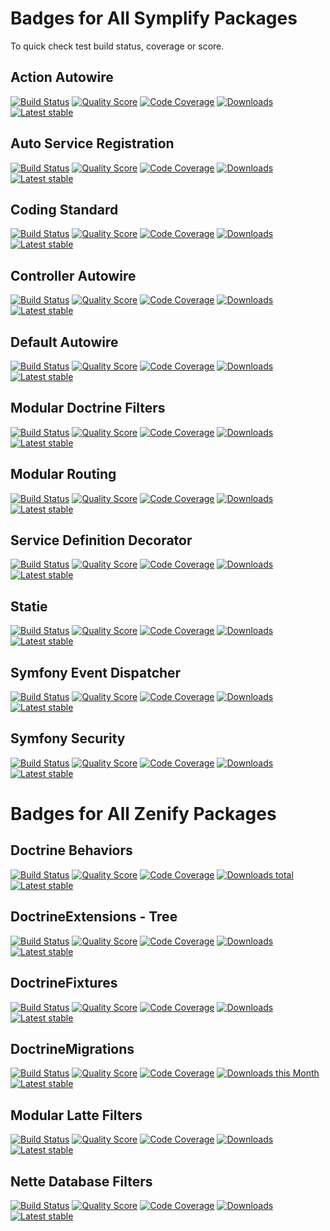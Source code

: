 # Badges for All Symplify Packages

To quick check test build status, coverage or score. 

## Action Autowire

[![Build Status](https://img.shields.io/travis/Symplify/ActionAutowire.svg?style=flat-square)](https://travis-ci.org/Symplify/ActionAutowire)
[![Quality Score](https://img.shields.io/scrutinizer/g/Symplify/ActionAutowire.svg?style=flat-square)](https://scrutinizer-ci.com/g/Symplify/ActionAutowire)
[![Code Coverage](https://img.shields.io/scrutinizer/coverage/g/Symplify/ActionAutowire.svg?style=flat-square)](https://scrutinizer-ci.com/g/Symplify/ActionAutowire)
[![Downloads](https://img.shields.io/packagist/dt/symplify/action-autowire.svg?style=flat-square)](https://packagist.org/packages/symplify/action-autowire)
[![Latest stable](https://img.shields.io/packagist/v/symplify/action-autowire.svg?style=flat-square)](https://packagist.org/packages/symplify/action-autowire)


## Auto Service Registration

[![Build Status](https://img.shields.io/travis/Symplify/AutoServiceRegistration.svg?style=flat-square)](https://travis-ci.org/Symplify/AutoServiceRegistration)
[![Quality Score](https://img.shields.io/scrutinizer/g/Symplify/AutoServiceRegistration.svg?style=flat-square)](https://scrutinizer-ci.com/g/Symplify/AutoServiceRegistration)
[![Code Coverage](https://img.shields.io/scrutinizer/coverage/g/Symplify/AutoServiceRegistration.svg?style=flat-square)](https://scrutinizer-ci.com/g/Symplify/AutoServiceRegistration)
[![Downloads](https://img.shields.io/packagist/dt/symplify/auto-service-registration.svg?style=flat-square)](https://packagist.org/packages/symplify/auto-service-registration)
[![Latest stable](https://img.shields.io/packagist/v/symplify/auto-service-registration.svg?style=flat-square)](https://packagist.org/packages/symplify/auto-service-registration)


## Coding Standard

[![Build Status](https://img.shields.io/travis/Symplify/CodingStandard.svg?style=flat-square)](https://travis-ci.org/Symplify/CodingStandard)
[![Quality Score](https://img.shields.io/scrutinizer/g/Symplify/CodingStandard.svg?style=flat-square)](https://scrutinizer-ci.com/g/Symplify/CodingStandard)
[![Code Coverage](https://img.shields.io/scrutinizer/coverage/g/Symplify/CodingStandard.svg?style=flat-square)](https://scrutinizer-ci.com/g/Symplify/CodingStandard)
[![Downloads](https://img.shields.io/packagist/dt/symplify/coding-standard.svg?style=flat-square)](https://packagist.org/packages/symplify/coding-standard)
[![Latest stable](https://img.shields.io/packagist/v/symplify/coding-standard.svg?style=flat-square)](https://packagist.org/packages/symplify/coding-standard)


## Controller Autowire

[![Build Status](https://img.shields.io/travis/Symplify/ControllerAutowire.svg?style=flat-square)](https://travis-ci.org/Symplify/ControllerAutowire)
[![Quality Score](https://img.shields.io/scrutinizer/g/Symplify/ControllerAutowire.svg?style=flat-square)](https://scrutinizer-ci.com/g/Symplify/ControllerAutowire)
[![Code Coverage](https://img.shields.io/scrutinizer/coverage/g/Symplify/ControllerAutowire.svg?style=flat-square)](https://scrutinizer-ci.com/g/Symplify/ControllerAutowire)
[![Downloads](https://img.shields.io/packagist/dt/symplify/controller-autowire.svg?style=flat-square)](https://packagist.org/packages/symplify/controller-autowire)
[![Latest stable](https://img.shields.io/packagist/v/symplify/controller-autowire.svg?style=flat-square)](https://packagist.org/packages/symplify/controller-autowire)


## Default Autowire

[![Build Status](https://img.shields.io/travis/Symplify/DefaultAutowire.svg?style=flat-square)](https://travis-ci.org/Symplify/DefaultAutowire)
[![Quality Score](https://img.shields.io/scrutinizer/g/Symplify/DefaultAutowire.svg?style=flat-square)](https://scrutinizer-ci.com/g/Symplify/DefaultAutowire)
[![Code Coverage](https://img.shields.io/scrutinizer/coverage/g/Symplify/DefaultAutowire.svg?style=flat-square)](https://scrutinizer-ci.com/g/Symplify/DefaultAutowire)
[![Downloads](https://img.shields.io/packagist/dt/symplify/default-autowire.svg?style=flat-square)](https://packagist.org/packages/symplify/default-autowire)
[![Latest stable](https://img.shields.io/packagist/v/symplify/default-autowire.svg?style=flat-square)](https://packagist.org/packages/symplify/default-autowire)


## Modular Doctrine Filters

[![Build Status](https://img.shields.io/travis/Symplify/ModularDoctrineFilters.svg?style=flat-square)](https://travis-ci.org/Symplify/ModularDoctrineFilters)
[![Quality Score](https://img.shields.io/scrutinizer/g/Symplify/ModularDoctrineFilters.svg?style=flat-square)](https://scrutinizer-ci.com/g/Symplify/ModularDoctrineFilters)
[![Code Coverage](https://img.shields.io/scrutinizer/coverage/g/Symplify/ModularDoctrineFilters.svg?style=flat-square)](https://scrutinizer-ci.com/g/Symplify/ModularDoctrineFilters)
[![Downloads](https://img.shields.io/packagist/dt/symplify/modular-doctrine-filters.svg?style=flat-square)](https://packagist.org/packages/symplify/modular-doctrine-filters)
[![Latest stable](https://img.shields.io/packagist/v/symplify/modular-doctrine-filters.svg?style=flat-square)](https://packagist.org/packages/symplify/modular-doctrine-filters)


## Modular Routing

[![Build Status](https://img.shields.io/travis/Symplify/ModularRouting.svg?style=flat-square)](https://travis-ci.org/Symplify/ModularRouting)
[![Quality Score](https://img.shields.io/scrutinizer/g/Symplify/ModularRouting.svg?style=flat-square)](https://scrutinizer-ci.com/g/Symplify/ModularRouting)
[![Code Coverage](https://img.shields.io/scrutinizer/coverage/g/Symplify/ModularRouting.svg?style=flat-square)](https://scrutinizer-ci.com/g/Symplify/ModularRouting)
[![Downloads](https://img.shields.io/packagist/dt/symplify/modular-routing.svg?style=flat-square)](https://packagist.org/packages/symplify/modular-routing)
[![Latest stable](https://img.shields.io/packagist/v/symplify/modular-routing.svg?style=flat-square)](https://packagist.org/packages/symplify/modular-routing)


## Service Definition Decorator

[![Build Status](https://img.shields.io/travis/Symplify/ServiceDefinitionDecorator.svg?style=flat-square)](https://travis-ci.org/Symplify/ServiceDefinitionDecorator)
[![Quality Score](https://img.shields.io/scrutinizer/g/Symplify/ServiceDefinitionDecorator.svg?style=flat-square)](https://scrutinizer-ci.com/g/Symplify/ServiceDefinitionDecorator)
[![Code Coverage](https://img.shields.io/scrutinizer/coverage/g/Symplify/ServiceDefinitionDecorator.svg?style=flat-square)](https://scrutinizer-ci.com/g/Symplify/ServiceDefinitionDecorator)
[![Downloads](https://img.shields.io/packagist/dt/symplify/service-definition-decorator.svg?style=flat-square)](https://packagist.org/packages/symplify/service-definition-decorator)
[![Latest stable](https://img.shields.io/packagist/v/symplify/service-definition-decorator.svg?style=flat-square)](https://packagist.org/packages/symplify/service-definition-decorator)


## Statie

[![Build Status](https://img.shields.io/travis/Symplify/Statie.svg?style=flat-square)](https://travis-ci.org/Symplify/Statie)
[![Quality Score](https://img.shields.io/scrutinizer/g/Symplify/Statie.svg?style=flat-square)](https://scrutinizer-ci.com/g/Symplify/Statie)
[![Code Coverage](https://img.shields.io/scrutinizer/coverage/g/Symplify/Statie.svg?style=flat-square)](https://scrutinizer-ci.com/g/Symplify/Statie)
[![Downloads](https://img.shields.io/packagist/dt/Symplify/statie.svg?style=flat-square)](https://packagist.org/packages/Symplify/statie)
[![Latest stable](https://img.shields.io/packagist/v/Symplify/statie.svg?style=flat-square)](https://packagist.org/packages/Symplify/statie)


## Symfony Event Dispatcher

[![Build Status](https://img.shields.io/travis/Symplify/SymfonyEventDispatcher.svg?style=flat-square)](https://travis-ci.org/Symplify/SymfonyEventDispatcher)
[![Quality Score](https://img.shields.io/scrutinizer/g/Symplify/SymfonyEventDispatcher.svg?style=flat-square)](https://scrutinizer-ci.com/g/Symplify/SymfonyEventDispatcher)
[![Code Coverage](https://img.shields.io/scrutinizer/coverage/g/Symplify/SymfonyEventDispatcher.svg?style=flat-square)](https://scrutinizer-ci.com/g/Symplify/SymfonyEventDispatcher)
[![Downloads](https://img.shields.io/packagist/dt/symplify/symfony-event-dispatcher.svg?style=flat-square)](https://packagist.org/packages/symplify/symfony-event-dispatcher)
[![Latest stable](https://img.shields.io/packagist/v/symplify/symfony-event-dispatcher.svg?style=flat-square)](https://packagist.org/packages/symplify/symfony-event-dispatcher)


## Symfony Security

[![Build Status](https://img.shields.io/travis/Symplify/SymfonySecurity.svg?style=flat-square)](https://travis-ci.org/Symplify/SymfonySecurity)
[![Quality Score](https://img.shields.io/scrutinizer/g/Symplify/SymfonySecurity.svg?style=flat-square)](https://scrutinizer-ci.com/g/Symplify/SymfonySecurity)
[![Code Coverage](https://img.shields.io/scrutinizer/coverage/g/Symplify/SymfonySecurity.svg?style=flat-square)](https://scrutinizer-ci.com/g/Symplify/SymfonySecurity)
[![Downloads](https://img.shields.io/packagist/dt/symplify/symfony-security.svg?style=flat-square)](htptps://packagist.org/packages/symplify/symfony-security)
[![Latest stable](https://img.shields.io/packagist/v/symplify/symfony-security.svg?style=flat-square)](https://packagist.org/packages/symplify/symfony-security)


# Badges for All Zenify Packages


## Doctrine Behaviors

[![Build Status](https://img.shields.io/travis/Zenify/DoctrineBehaviors.svg?style=flat-square)](https://travis-ci.org/Zenify/DoctrineBehaviors)
[![Quality Score](https://img.shields.io/scrutinizer/g/Zenify/DoctrineBehaviors.svg?style=flat-square)](https://scrutinizer-ci.com/g/Zenify/DoctrineBehaviors)
[![Code Coverage](https://img.shields.io/scrutinizer/coverage/g/Zenify/DoctrineBehaviors.svg?style=flat-square)](https://scrutinizer-ci.com/g/Zenify/DoctrineBehaviors)
[![Downloads total](https://img.shields.io/packagist/dt/zenify/doctrine-behaviors.svg?style=flat-square)](https://packagist.org/packages/zenify/doctrine-behaviors)
[![Latest stable](https://img.shields.io/packagist/v/zenify/doctrine-behaviors.svg?style=flat-square)](https://packagist.org/packages/zenify/doctrine-behaviors)


## DoctrineExtensions - Tree
 
 [![Build Status](https://img.shields.io/travis/Zenify/DoctrineExtensionsTree.svg?style=flat-square)](https://travis-ci.org/Zenify/DoctrineExtensionsTree)
 [![Quality Score](https://img.shields.io/scrutinizer/g/Zenify/DoctrineExtensionsTree.svg?style=flat-square)](https://scrutinizer-ci.com/g/Zenify/DoctrineExtensionsTree)
 [![Code Coverage](https://img.shields.io/scrutinizer/coverage/g/Zenify/DoctrineExtensionsTree.svg?style=flat-square)](https://scrutinizer-ci.com/g/Zenify/DoctrineExtensionsTree)
 [![Downloads](https://img.shields.io/packagist/dt/zenify/doctrine-extensions-tree.svg?style=flat-square)](https://packagist.org/packages/zenify/doctrine-extensions-tree)
 [![Latest stable](https://img.shields.io/packagist/v/zenify/doctrine-extensions-tree.svg?style=flat-square)](https://packagist.org/packages/zenify/doctrine-extensions-tree)
 
 
## DoctrineFixtures
 
 [![Build Status](https://img.shields.io/travis/Zenify/DoctrineFixtures.svg?style=flat-square)](https://travis-ci.org/Zenify/DoctrineFixtures)
 [![Quality Score](https://img.shields.io/scrutinizer/g/Zenify/DoctrineFixtures.svg?style=flat-square)](https://scrutinizer-ci.com/g/Zenify/DoctrineFixtures)
 [![Code Coverage](https://img.shields.io/scrutinizer/coverage/g/Zenify/DoctrineFixtures.svg?style=flat-square)](https://scrutinizer-ci.com/g/Zenify/DoctrineFixtures)
 [![Downloads](https://img.shields.io/packagist/dt/zenify/doctrine-fixtures.svg?style=flat-square)](https://packagist.org/packages/zenify/doctrine-fixtures)
 [![Latest stable](https://img.shields.io/packagist/v/zenify/doctrine-fixtures.svg?style=flat-square)](https://packagist.org/packages/zenify/doctrine-fixtures)
 
 
## DoctrineMigrations

[![Build Status](https://img.shields.io/travis/Zenify/DoctrineMigrations.svg?style=flat-square)](https://travis-ci.org/Zenify/DoctrineMigrations)
[![Quality Score](https://img.shields.io/scrutinizer/g/Zenify/DoctrineMigrations.svg?style=flat-square)](https://scrutinizer-ci.com/g/Zenify/DoctrineMigrations)
[![Code Coverage](https://img.shields.io/scrutinizer/coverage/g/Zenify/DoctrineMigrations.svg?style=flat-square)](https://scrutinizer-ci.com/g/Zenify/DoctrineMigrations)
[![Downloads this Month](https://img.shields.io/packagist/dt/zenify/doctrine-migrations.svg?style=flat-square)](https://packagist.org/packages/zenify/doctrine-migrations)
[![Latest stable](https://img.shields.io/packagist/v/zenify/doctrine-migrations.svg?style=flat-square)](https://packagist.org/packages/zenify/doctrine-migrations)


## Modular Latte Filters

[![Build Status](https://img.shields.io/travis/Zenify/ModularLatteFilters.svg?style=flat-square)](https://travis-ci.org/Zenify/ModularLatteFilters)
[![Quality Score](https://img.shields.io/scrutinizer/g/Zenify/ModularLatteFilters.svg?style=flat-square)](https://scrutinizer-ci.com/g/Zenify/ModularLatteFilters)
[![Code Coverage](https://img.shields.io/scrutinizer/coverage/g/Zenify/ModularLatteFilters.svg?style=flat-square)](https://scrutinizer-ci.com/g/Zenify/ModularLatteFilters)
[![Downloads](https://img.shields.io/packagist/dt/zenify/modular-latte-filters.svg?style=flat-square)](https://packagist.org/packages/zenify/modular-latte-filters)
[![Latest stable](https://img.shields.io/packagist/v/zenify/modular-latte-filters.svg?style=flat-square)](https://packagist.org/packages/zenify/modular-latte-filters)


## Nette Database Filters

[![Build Status](https://img.shields.io/travis/Zenify/NetteDatabaseFilters.svg?style=flat-square)](https://travis-ci.org/Zenify/NetteDatabaseFilters)
[![Quality Score](https://img.shields.io/scrutinizer/g/Zenify/NetteDatabaseFilters.svg?style=flat-square)](https://scrutinizer-ci.com/g/Zenify/NetteDatabaseFilters)
[![Code Coverage](https://img.shields.io/scrutinizer/coverage/g/Zenify/NetteDatabaseFilters.svg?style=flat-square)](https://scrutinizer-ci.com/g/Zenify/NetteDatabaseFilters)
[![Downloads](https://img.shields.io/packagist/dt/zenify/nette-database-filters.svg?style=flat-square)](https://packagist.org/packages/zenify/nette-database-filters)
[![Latest stable](https://img.shields.io/packagist/v/zenify/nette-database-filters.svg?style=flat-square)](https://packagist.org/packages/zenify/nette-database-filters)

